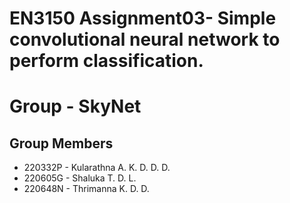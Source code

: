 # EN3150 Assignment03-  Simple convolutional neural network to perform classification.
# Group - SkyNet
## Group Members
- 220332P - Kularathna A. K. D. D. D.
- 220605G - Shaluka T. D. L.
- 220648N - Thrimanna K. D. D.
